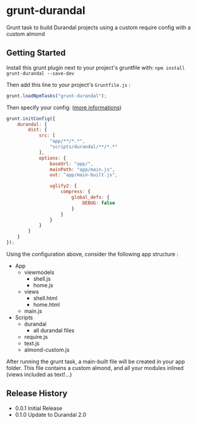 grunt-durandal
==============

Grunt task to build Durandal projects using a custom require config with a custom almond

## Getting Started

Install this grunt plugin next to your project's gruntfile with: `npm install grunt-durandal --save-dev`

Then add this line to your project's `Gruntfile.js` :

```javascript
grunt.loadNpmTasks("grunt-durandal");
```

Then specify your config: ([more informations][doc-options])

```javascript
grunt.initConfig({
    durandal: {
        dist: {
            src: [
				"app/**/*.*",
				"scripts/durandal/**/*.*"
			],
            options: {
                baseUrl: "app/",
                mainPath: "app/main.js",
                out: "app/main-built.js",

                uglify2: {
                    compress: {
                        global_defs: {
                            DEBUG: false
                        }
                    }
                }
            }
        }
    }
});
```

Using the configuration above, consider the following app structure :

* App
    * viewmodels
        * shell.js
        * home.js
    * views
        * shell.html
        * home.html
    * main.js
* Scripts
    * durandal 
        * all durandal files
	* require.js
	* text.js
	* almond-custom.js

After running the grunt task, a main-built file will be created in your app folder.
This file contains a custom almond, and all your modules inlined (views included as text!...)

## Release History
* 0.0.1 Initial Release
* 0.1.0 Update to Durandal 2.0

[grunt]: https://github.com/gruntjs/grunt
[doc-options]: https://github.com/spatools/grunt-durandal/wiki/Task-Options